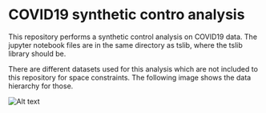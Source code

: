 # COVID19 synthetic contro analysis
This repository performs a synthetic control analysis on COVID19 data. The jupyter notebook files are in the same directory as tslib, where the tslib library should be. 


There are different datasets used for this analysis which are not included to this repository for space constraints. The following image shows the data hierarchy for those. 

![Alt text](https://github.com/niloofarbayat/COVID19-synthetic-contro-analysis/blob/master/Data%20Hierarchy.png?raw=true "Data Hierarchy")

